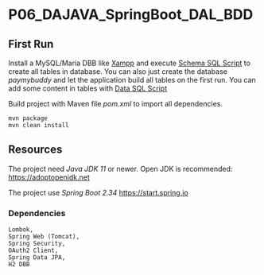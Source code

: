 # P06_DAJAVA_SpringBoot_DAL_BDD

## First Run

Install a MySQL/Maria DBB like [Xampp](https://www.apachefriends.org/fr/index.html) and execute [Schema SQL Script](https://jedi10.github.io/P06_DAJAVA_SpringBoot_DAL_BDD/scriptsSQL/paymybuddy_schema.sql) to create all tables in database.
 You can also just create the database _paymybuddy_ and let the application build all tables on the first run. You can add some content in tables with [Data SQL Script](https://jedi10.github.io/P06_DAJAVA_SpringBoot_DAL_BDD/scriptsSQL/paymybuddy_data.sql)


Build project with Maven file _pom.xml_ to import all dependencies.
    
    mvn package
    mvn clean install
    
## Resources
    
The project need _Java JDK 11_ or newer.
Open JDK is recommended: https://adoptopenjdk.net

The project use _Spring Boot 2.34_ https://start.spring.io 

### Dependencies 

    Lombok, 
    Spring Web (Tomcat),
    Spring Security,
	OAuth2 Client,
	Spring Data JPA,
	H2 DBB



